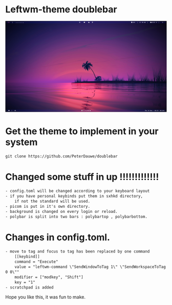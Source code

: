 # Leftwm-theme doublebar

![Twist-Leftwm](https://github.com/PeterDauwe/doublebar/blob/master/doublebar.png)


# Get the theme to implement in your system

	git clone https://github.com/PeterDauwe/doublebar


# Changed some stuff in up !!!!!!!!!!!!!
	- config.toml will be changed according to your keyboard layout 
	- if you have personal keybinds put them in sxhkd directory,
		if not the standard will be used.
	- picom is put in it's own directory.
	- background is changed on every login or reload.
	- polybar is split into two bars : polybartop , polybarbottom.

# Changes in config.toml.
	- move to tag and focus to tag has been replaced by one command
	   	[[keybind]]
		command = "Execute"
		value = "leftwm-command \"SendWindowToTag 1\" \"SendWorkspaceToTag 0 0\""
		modifier = ["modkey", "Shift"]
		key = "1"
	- scratchpad is added

Hope you like this, it was fun to make.


